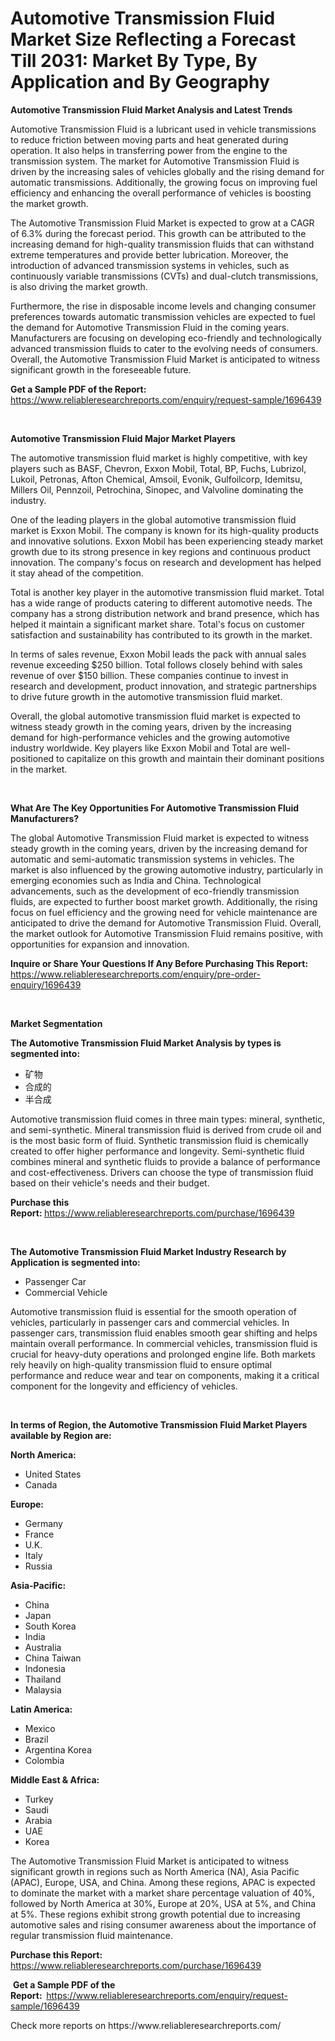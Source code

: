 <p><h1>Automotive Transmission Fluid Market Size Reflecting a Forecast Till 2031: Market By Type, By Application and By Geography</h1></p><p><strong>Automotive Transmission Fluid Market Analysis and Latest Trends</strong></p>
<p><p>Automotive Transmission Fluid is a lubricant used in vehicle transmissions to reduce friction between moving parts and heat generated during operation. It also helps in transferring power from the engine to the transmission system. The market for Automotive Transmission Fluid is driven by the increasing sales of vehicles globally and the rising demand for automatic transmissions. Additionally, the growing focus on improving fuel efficiency and enhancing the overall performance of vehicles is boosting the market growth.</p><p>The Automotive Transmission Fluid Market is expected to grow at a CAGR of 6.3% during the forecast period. This growth can be attributed to the increasing demand for high-quality transmission fluids that can withstand extreme temperatures and provide better lubrication. Moreover, the introduction of advanced transmission systems in vehicles, such as continuously variable transmissions (CVTs) and dual-clutch transmissions, is also driving the market growth.</p><p>Furthermore, the rise in disposable income levels and changing consumer preferences towards automatic transmission vehicles are expected to fuel the demand for Automotive Transmission Fluid in the coming years. Manufacturers are focusing on developing eco-friendly and technologically advanced transmission fluids to cater to the evolving needs of consumers. Overall, the Automotive Transmission Fluid Market is anticipated to witness significant growth in the foreseeable future.</p></p>
<p><strong>Get a Sample PDF of the Report:&nbsp;</strong> <a href="https://www.reliableresearchreports.com/enquiry/request-sample/1696439">https://www.reliableresearchreports.com/enquiry/request-sample/1696439</a></p>
<p>&nbsp;</p>
<p><strong>Automotive Transmission Fluid Major Market Players</strong></p>
<p><p>The automotive transmission fluid market is highly competitive, with key players such as BASF, Chevron, Exxon Mobil, Total, BP, Fuchs, Lubrizol, Lukoil, Petronas, Afton Chemical, Amsoil, Evonik, Gulfoilcorp, Idemitsu, Millers Oil, Pennzoil, Petrochina, Sinopec, and Valvoline dominating the industry.</p><p>One of the leading players in the global automotive transmission fluid market is Exxon Mobil. The company is known for its high-quality products and innovative solutions. Exxon Mobil has been experiencing steady market growth due to its strong presence in key regions and continuous product innovation. The company's focus on research and development has helped it stay ahead of the competition.</p><p>Total is another key player in the automotive transmission fluid market. Total has a wide range of products catering to different automotive needs. The company has a strong distribution network and brand presence, which has helped it maintain a significant market share. Total's focus on customer satisfaction and sustainability has contributed to its growth in the market.</p><p>In terms of sales revenue, Exxon Mobil leads the pack with annual sales revenue exceeding $250 billion. Total follows closely behind with sales revenue of over $150 billion. These companies continue to invest in research and development, product innovation, and strategic partnerships to drive future growth in the automotive transmission fluid market.</p><p>Overall, the global automotive transmission fluid market is expected to witness steady growth in the coming years, driven by the increasing demand for high-performance vehicles and the growing automotive industry worldwide. Key players like Exxon Mobil and Total are well-positioned to capitalize on this growth and maintain their dominant positions in the market.</p></p>
<p>&nbsp;</p>
<p><strong>What Are The Key Opportunities For Automotive Transmission Fluid Manufacturers?</strong></p>
<p><p>The global Automotive Transmission Fluid market is expected to witness steady growth in the coming years, driven by the increasing demand for automatic and semi-automatic transmission systems in vehicles. The market is also influenced by the growing automotive industry, particularly in emerging economies such as India and China. Technological advancements, such as the development of eco-friendly transmission fluids, are expected to further boost market growth. Additionally, the rising focus on fuel efficiency and the growing need for vehicle maintenance are anticipated to drive the demand for Automotive Transmission Fluid. Overall, the market outlook for Automotive Transmission Fluid remains positive, with opportunities for expansion and innovation.</p></p>
<p><strong>Inquire or Share Your Questions If Any Before Purchasing This Report:</strong> <a href="https://www.reliableresearchreports.com/enquiry/pre-order-enquiry/1696439">https://www.reliableresearchreports.com/enquiry/pre-order-enquiry/1696439</a></p>
<p>&nbsp;</p>
<p><strong>Market Segmentation</strong></p>
<p><strong>The Automotive Transmission Fluid Market Analysis by types is segmented into:</strong></p>
<p><ul><li>矿物</li><li>合成的</li><li>半合成</li></ul></p>
<p><p>Automotive transmission fluid comes in three main types: mineral, synthetic, and semi-synthetic. Mineral transmission fluid is derived from crude oil and is the most basic form of fluid. Synthetic transmission fluid is chemically created to offer higher performance and longevity. Semi-synthetic fluid combines mineral and synthetic fluids to provide a balance of performance and cost-effectiveness.  Drivers can choose the type of transmission fluid based on their vehicle's needs and their budget.</p></p>
<p><strong>Purchase this Report:&nbsp;</strong><a href="https://www.reliableresearchreports.com/purchase/1696439">https://www.reliableresearchreports.com/purchase/1696439</a></p>
<p>&nbsp;</p>
<p><strong>The Automotive Transmission Fluid Market Industry Research by Application is segmented into:</strong></p>
<p><ul><li>Passenger Car</li><li>Commercial Vehicle</li></ul></p>
<p><p>Automotive transmission fluid is essential for the smooth operation of vehicles, particularly in passenger cars and commercial vehicles. In passenger cars, transmission fluid enables smooth gear shifting and helps maintain overall performance. In commercial vehicles, transmission fluid is crucial for heavy-duty operations and prolonged engine life. Both markets rely heavily on high-quality transmission fluid to ensure optimal performance and reduce wear and tear on components, making it a critical component for the longevity and efficiency of vehicles.</p></p>
<p>&nbsp;</p>
<p><strong>In terms of Region, the Automotive Transmission Fluid Market Players available by Region are:</strong></p>
<p>
    <p> <strong> North America: </strong>
        <ul>
            <li>United States</li>
            <li>Canada</li>
        </ul>
        </p> 
    <p> <strong> Europe: </strong>
        <ul>
            <li>Germany</li>
            <li>France</li>
            <li>U.K.</li>
            <li>Italy</li>
            <li>Russia</li>
        </ul>
        </p> 
    <p> <strong> Asia-Pacific: </strong>
        <ul>
            <li>China</li>
            <li>Japan</li>
            <li>South Korea</li>
            <li>India</li>
            <li>Australia</li>
            <li>China Taiwan</li>
            <li>Indonesia</li>
            <li>Thailand</li>
            <li>Malaysia</li>
        </ul>
        </p> 
    <p> <strong> Latin America: </strong>
        <ul>
            <li>Mexico</li>
            <li>Brazil</li>
            <li>Argentina Korea</li>
            <li>Colombia</li>
        </ul>
        </p> 
    <p> <strong> Middle East & Africa: </strong>
        <ul>
            <li>Turkey</li>
            <li>Saudi</li>
            <li>Arabia</li>
            <li>UAE</li>
            <li>Korea</li>
        </ul>
    </p>
    </p>
<p><p>The Automotive Transmission Fluid Market is anticipated to witness significant growth in regions such as North America (NA), Asia Pacific (APAC), Europe, USA, and China. Among these regions, APAC is expected to dominate the market with a market share percentage valuation of 40%, followed by North America at 30%, Europe at 20%, USA at 5%, and China at 5%. These regions exhibit strong growth potential due to increasing automotive sales and rising consumer awareness about the importance of regular transmission fluid maintenance.</p></p>
<p><strong>Purchase this Report: </strong><a href="https://www.reliableresearchreports.com/purchase/1696439">https://www.reliableresearchreports.com/purchase/1696439</a></p>
<p>&nbsp;<strong>Get a Sample PDF of the Report:&nbsp;&nbsp;</strong><a href="https://www.reliableresearchreports.com/enquiry/request-sample/1696439">https://www.reliableresearchreports.com/enquiry/request-sample/1696439</a></p>
<p><strong></strong></p>
<p>Check more reports on https://www.reliableresearchreports.com/</p>